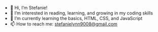 - 👋 Hi, I’m Stefanie!
- 👀 I’m interested in reading, learning, and growing in my coding skills
- 🌱 I’m currently learning the basics, HTML, CSS, and JavaScript
- 📫 How to reach me: stefanielynn9008@gmail.com
